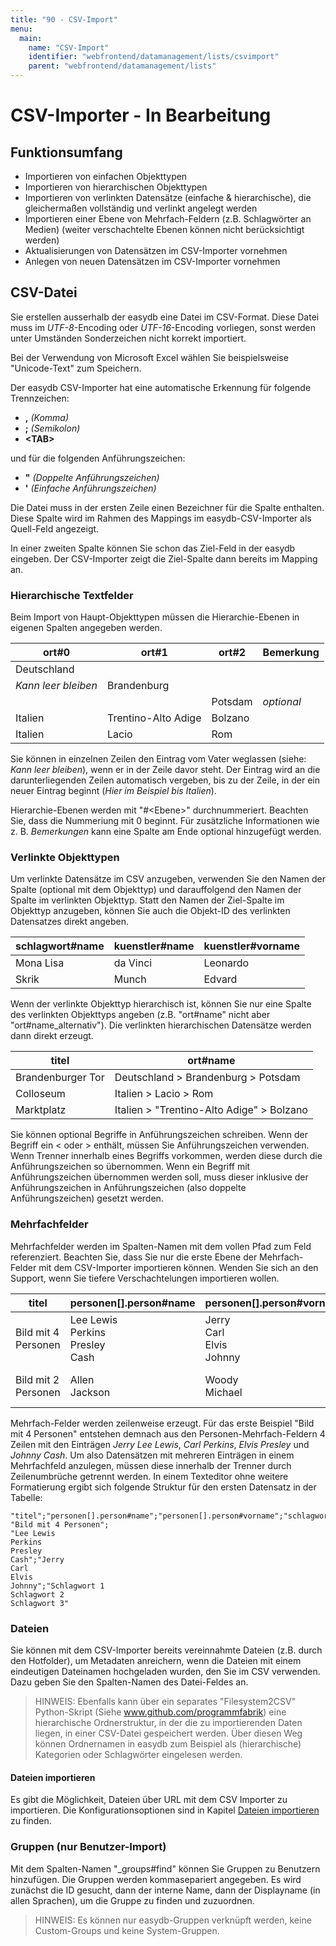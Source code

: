 ```yaml
---
title: "90 - CSV-Import"
menu:
  main:
    name: "CSV-Import"
    identifier: "webfrontend/datamanagement/lists/csvimport"
    parent: "webfrontend/datamanagement/lists"
---
```

# CSV-Importer - In Bearbeitung



## Funktionsumfang

* Importieren von einfachen Objekttypen
* Importieren von hierarchischen Objekttypen
* Importieren von verlinkten Datensätze (einfache & hierarchische), die gleichermaßen vollständig und verlinkt angelegt werden
* Importieren einer Ebene von Mehrfach-Feldern (z.B. Schlagwörter an Medien) (weiter verschachtelte Ebenen können nicht berücksichtigt werden)
* Aktualisierungen von Datensätzen im CSV-Importer vornehmen
* Anlegen von neuen Datensätzen im CSV-Importer vornehmen



## CSV-Datei

Sie erstellen ausserhalb der easydb eine Datei im CSV-Format. Diese Datei muss im *UTF-8*-Encoding oder *UTF-16*-Encoding vorliegen, sonst werden unter Umständen Sonderzeichen nicht korrekt importiert.

Bei der Verwendung von Microsoft Excel wählen Sie beispielsweise "Unicode-Text" zum Speichern.

Der easydb CSV-Importer hat eine automatische Erkennung für folgende Trennzeichen:

- **,** *(Komma)*
- **;** *(Semikolon)*
- **&lt;TAB&gt;**

und für die folgenden Anführungszeichen:

- **"** *(Doppelte Anführungszeichen)*
- **'** *(Einfache Anführungszeichen)*

Die Datei muss in der ersten Zeile einen Bezeichner für die Spalte enthalten. Diese Spalte wird im Rahmen des Mappings im easydb-CSV-Importer als Quell-Feld angezeigt.

In einer zweiten Spalte können Sie schon das Ziel-Feld in der easydb eingeben. Der CSV-Importer zeigt die Ziel-Spalte dann bereits im Mapping an.




### Hierarchische Textfelder

Beim Import von Haupt-Objekttypen müssen die Hierarchie-Ebenen in eigenen Spalten angegeben werden.

|ort#0|ort#1|ort#2|Bemerkung|
|---|---|---|---|
|Deutschland||||
| *Kann leer bleiben* |Brandenburg|||
|||Potsdam|*optional*|
|Italien|Trentino-Alto Adige|Bolzano||
|Italien|Lacio|Rom||

Sie können in einzelnen Zeilen den Eintrag vom Vater weglassen (siehe: *Kann leer bleiben*), wenn er in der Zeile davor steht. Der Eintrag wird an die darunterliegenden Zeilen automatisch vergeben, bis zu der Zeile, in der ein neuer Eintrag beginnt (*Hier im Beispiel bis Italien*).

Hierarchie-Ebenen werden mit "#&lt;Ebene&gt;" durchnummeriert. Beachten Sie, dass die Nummeriung mit 0 beginnt. Für zusätzliche Informationen wie z. B. *Bemerkungen* kann eine Spalte am Ende optional hinzugefügt werden.

### Verlinkte Objekttypen

Um verlinkte Datensätze im CSV anzugeben, verwenden Sie den Namen der Spalte (optional mit dem Objekttyp) und darauffolgend den Namen der Spalte im verlinkten Objekttyp. Statt den Namen der Ziel-Spalte im Objekttyp anzugeben, können Sie auch die Objekt-ID des verlinkten Datensatzes direkt angeben.

|schlagwort#name|kuenstler#name|kuenstler#vorname|
|---|---|---|
|Mona Lisa|da Vinci|Leonardo|
|Skrik|Munch|Edvard|

Wenn der verlinkte Objekttyp hierarchisch ist, können Sie nur eine Spalte des verlinkten Objekttyps angeben (z.B. "ort#name" nicht aber "ort#name_alternativ"). Die verlinkten hierarchischen Datensätze werden dann direkt erzeugt.

|titel|ort#name|
|---|---|
|Brandenburger Tor|Deutschland > Brandenburg > Potsdam|
|Colloseum|Italien > Lacio > Rom|
|Marktplatz|Italien > "Trentino-Alto Adige" > Bolzano|

Sie können optional Begriffe in Anführungszeichen schreiben. Wenn der Begriff ein &lt; oder &gt; enthält, müssen Sie Anführungszeichen verwenden. Wenn Trenner innerhalb eines Begriffs vorkommen, werden diese durch die Anführungszeichen so übernommen. Wenn ein Begriff mit Anführungszeichen übernommen werden soll, muss dieser inklusive der Anführungszeichen in Anführungszeichen (also doppelte Anführungszeichen) gesetzt werden.

### Mehrfachfelder

Mehrfachfelder werden im Spalten-Namen mit dem vollen Pfad zum Feld referenziert. Beachten Sie, dass Sie nur die erste Ebene der Mehrfach-Felder mit dem CSV-Importer importieren können. Wenden Sie sich an den Support, wenn Sie tiefere Verschachtelungen importieren wollen.

|titel|personen[].person#name|personen[].person#vorname|schlagworte[].schlagwort#name|
|---|---|---|---|
|Bild mit 4 Personen|Lee Lewis<br>Perkins<br>Presley<br>Cash|Jerry<br>Carl<br>Elvis<br>Johnny|Schlagwort 1<br>Schlagwort 2<br>Schlagwort 3|
|Bild mit 2 Personen|Allen<br>Jackson|Woody<br>Michael|Schlagwort 1<br>Schlagwort 2<br>Schlagwort 3|

Mehrfach-Felder werden zeilenweise erzeugt. Für das erste Beispiel "Bild mit 4 Personen" entstehen demnach aus den Personen-Mehrfach-Feldern 4 Zeilen mit den Einträgen *Jerry Lee Lewis*, *Carl Perkins*, *Elvis Presley* und *Johnny Cash*. Um also Datensätzen mit mehreren Einträgen in einem Mehrfachfeld anzulegen, müssen diese innerhalb der Trenner durch Zeilenumbrüche getrennt werden. In einem Texteditor ohne weitere Formatierung ergibt sich folgende Struktur für den ersten Datensatz in der Tabelle:

```csv
"titel";"personen[].person#name";"personen[].person#vorname";"schlagworte[].schlagwort#name"
"Bild mit 4 Personen";
"Lee Lewis
Perkins
Presley
Cash";"Jerry
Carl
Elvis
Johnny";"Schlagwort 1
Schlagwort 2
Schlagwort 3"
```

### Dateien

Sie können mit dem CSV-Importer bereits vereinnahmte Dateien (z.B. durch den Hotfolder), um Metadaten anreichern, wenn die Dateien mit einem eindeutigen Dateinamen hochgeladen wurden, den Sie im CSV verwenden. Dazu geben Sie den Spalten-Namen des Datei-Feldes an.

>HINWEIS: Ebenfalls kann über ein separates "Filesystem2CSV" Python-Skript (Siehe www.github.com/programmfabrik) eine hierarchische Ordnerstruktur, in der die zu importierenden Daten liegen, in einer CSV-Datei gespeichert werden. Über diesen Weg können Ordnernamen in easydb zum Beispiel als (hierarchische) Kategorien oder Schlagwörter eingelesen werden.

#### Dateien importieren

Es gibt die Möglichkeit, Dateien über URL mit dem CSV Importer zu importieren. Die Konfigurationsoptionen sind in Kapitel [Dateien importieren](../importfiles) zu finden.

### Gruppen (nur Benutzer-Import)

Mit dem Spalten-Namen "_groups#find" können Sie Gruppen zu Benutzern hinzufügen. Die Gruppen werden kommasepariert angegeben. Es wird zunächst die ID gesucht, dann der interne Name, dann der Displayname (in allen Sprachen), um die Gruppe zu finden und zuzuordnen.

>HINWEIS: Es können nur easydb-Gruppen verknüpft werden, keine Custom-Groups und keine System-Gruppen.
